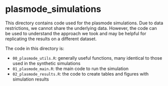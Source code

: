 # plasmode_simulations

This directory contains code used for the plasmode simulations. Due to data restrictions, we cannot share the underlying data. However, the code can be used to understand the approach we took and may be helpful for replicating the results on a different dataset.

The code in this directory is:
* `00_plasmode_utils.R`: generally useful functions, many identical to those used in the synthetic simulations
* `01_plasmode_main.R`: the main code to run the simulation
* `02_plasmode_results.R`: the code to create tables and figures with simulation results